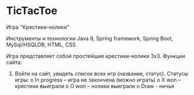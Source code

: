 # TicTacToe
Игра "Крестики-нолики"

Инструменты и технологии
Java 8, Spring framework, Spring Boot, MySql/HSQLDB, HTML, CSS

Игра представляет собой простейшие крестики-нолики 3х3.
Функции сайта:
1. Войти на сайт, увидеть список всех игр (название, статус). Статусы игры:
o	In progress – игра не закончена (можно играть)
o	X won – крестики выиграли
o	O won – нолики выиграли
o	Draw - ничья
